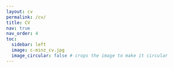```yaml
---
layout: cv
permalink: /cv/
title: CV
nav: true
nav_order: 4
toc:
  sidebar: left
  image: c-minz_cv.jpg
  image_circular: false # crops the image to make it circular
---
```

